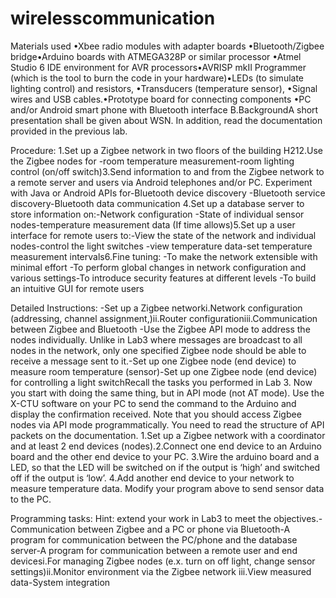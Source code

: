 # wirelesscommunication
Materials used
•Xbee radio modules with adapter boards •Bluetooth/Zigbee bridge•Arduino boards with ATMEGA328P or similar processor •Atmel Studio 6 IDE environment for AVR processors•AVRISP mkII Programmer (which is the tool to burn the code in your hardware)•LEDs (to simulate lighting control) and resistors,  •Transducers (temperature sensor), •Signal wires and USB cables.•Prototype board for connecting components •PC and/or Android smart phone with Bluetooth interface B.BackgroundA short presentation shall be given about WSN.  In addition, read the documentation provided in the previous lab. 


Procedure:
1.Set up a Zigbee network in two floors of the building H212.Use the Zigbee nodes for  -room temperature measurement-room lighting control (on/off switch)3.Send information to and from the Zigbee network to a remote server and users via Android telephones and/or PC.  Experiment with Java or Android APIs for-Bluetooth device discovery -Bluetooth service discovery-Bluetooth data communication 4.Set up a database server to store information on:-Network configuration -State of individual sensor nodes-temperature measurement data  (If time allows)5.Set up a user interface for remote users to:-View the state of the network and individual nodes-control the light switches  -view temperature data-set temperature measurement intervals6.Fine tuning: -To make the network extensible with minimal effort -To perform global changes in network configuration and various settings-To introduce security features at different levels  -To build an intuitive GUI for remote users


Detailed Instructions:
-Set up a Zigbee networki.Network configuration (addressing, channel assignment,)ii.Router configurationiii.Communication between Zigbee and Bluetooth -Use the Zigbee API mode to address the nodes individually.  Unlike in Lab3 where messages are broadcast to all nodes in the network, only one specified Zigbee node should be able to receive a message sent to it.-Set up one Zigbee node (end device) to measure room temperature (sensor)-Set up one Zigbee node (end device) for controlling a light switchRecall the tasks you performed in Lab 3. Now you start with doing the same thing, but in API mode (not AT mode).  Use the X-CTU software on your PC to send the command to the Arduino and display the confirmation received.   Note that you should access Zigbee nodes via API mode programmatically.  You need to read the structure of API packets on the documentation. 1.Set up a Zigbee network with a coordinator and at least 2 end devices (nodes).2.Connect one end device to an Arduino board and the other end device to your PC.   3.Wire the arduino board and a LED, so that the LED will be switched on if the output is ‘high’ and switched off if the output is ‘low’. 4.Add another end device to your network to measure temperature data.  Modify your program above to send sensor data to the PC. 

Programming tasks: 
Hint: extend your work in Lab3 to meet the objectives.-Communication between Zigbee and a PC or phone via Bluetooth-A program for communication between the PC/phone and the database server-A program for communication between a remote user and end devicesi.For managing Zigbee nodes (e.x. turn on off light, change sensor settings)ii.Monitor environment via the Zigbee network iii.View measured data-System integration
